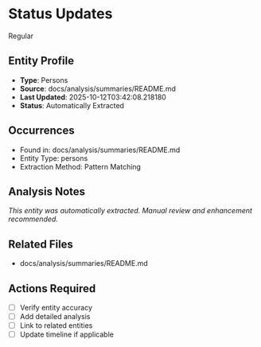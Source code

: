 # Status Updates
Regular

## Entity Profile
- **Type**: Persons
- **Source**: docs/analysis/summaries/README.md
- **Last Updated**: 2025-10-12T03:42:08.218180
- **Status**: Automatically Extracted

## Occurrences
- Found in: docs/analysis/summaries/README.md
- Entity Type: persons
- Extraction Method: Pattern Matching

## Analysis Notes
*This entity was automatically extracted. Manual review and enhancement recommended.*

## Related Files
- docs/analysis/summaries/README.md

## Actions Required
- [ ] Verify entity accuracy
- [ ] Add detailed analysis
- [ ] Link to related entities
- [ ] Update timeline if applicable

